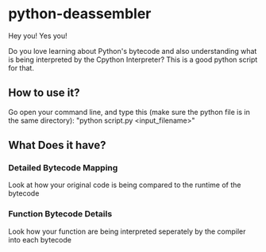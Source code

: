 # python-deassembler

Hey you! Yes you!

Do you love learning about Python's bytecode and also understanding what is being interpreted by the Cpython Interpreter?
This is a good python script for that.

## How to use it?
Go open your command line, and type this (make sure the python file is in the same directory):
"python script.py <input_filename>"

## What Does it have?

### Detailed Bytecode Mapping
Look at how your original code is being compared to the runtime of the bytecode

### Function Bytecode Details
Look how your function are being interpreted seperately by the compiler into each bytecode
